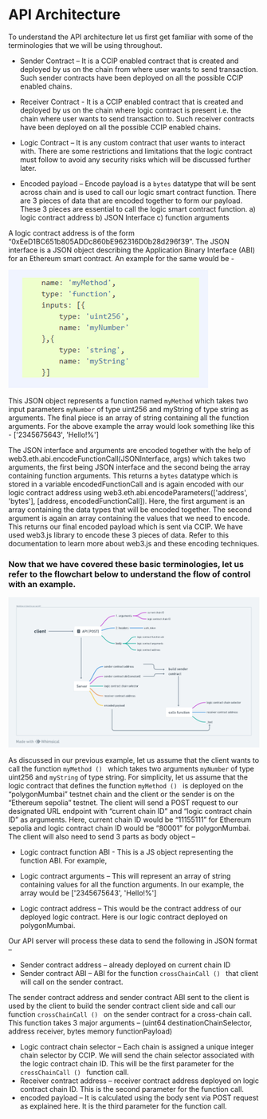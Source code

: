#	API Architecture
To understand the API architecture let us first get familiar with some of the terminologies that we will be using throughout. 

* Sender Contract – It is a CCIP enabled contract that is created and deployed by us on the chain from where user wants to send transaction. Such sender contracts have been deployed on all the possible CCIP enabled chains.

* Receiver Contract - It is a CCIP enabled contract that is created and deployed by us on the chain where logic contract is present i.e. the chain where user wants to send transaction to. Such receiver contracts have been deployed on all the possible CCIP enabled chains.

* Logic Contract – It is any custom contract that user wants to interact with. There are some restrictions and limitations that the logic contract must follow to avoid any security risks which will be discussed further later.

* Encoded payload – Encode payload is a `bytes` datatype that will be sent across chain and is used to call our logic smart contract function. There are 3 pieces of data that are encoded together to form our payload. These 3 pieces are essential to call the logic smart contract function. a) logic contract address b) JSON Interface c) function arguments

A logic contract address is of the form “0xEeD1BC651b805ADDc860bE962316D0b28d296f39”. The JSON interface is a JSON object describing the Application Binary Interface (ABI) for an Ethereum smart contract. An example for the same would be -

![](./constants/payload.png) 

This JSON object represents a function named `myMethod` which takes two input parameters `myNumber` of type uint256 and myString of type string as arguments. The final piece is an array of string containing all the function arguments. For the above example the array would look something like this - ['2345675643', 'Hello!%'] 

The JSON interface and arguments are encoded together with the help of web3.eth.abi.encodeFunctionCall(JSONInterface, args) which takes two arguments, the first being JSON interface and the second being the array containing function arguments.
This returns a `bytes` datatype which is stored in a variable encodedFunctionCall and is again encoded with our logic contract address using web3.eth.abi.encodeParameters(['address', 'bytes'], [address, encodedFunctionCall]). Here, the first argument is an array containing the data types that will be encoded together. The second argument is again an array containing the values that we need to encode. This returns our final encoded payload which is sent via CCIP. We have used web3.js library to encode these 3 pieces of data. Refer to this documentation to learn more about web3.js and these encoding techniques.

### Now that we have covered these basic terminologies, let us refer to the flowchart below to understand the flow of control with an example. 
 
![](./constants/workflowAPI.png) 

As discussed in our previous example, let us assume that the client wants to call the function `myMethod () ` which takes two arguments `myNumber` of type uint256 and `myString` of type string.
For simplicity, let us assume that the logic contract that defines the function `myMethod () ` is deployed on the “polygonMumbai” testnet chain and the client or the sender is on the “Ethereum sepolia” testnet. The client will send a POST request to our designated URL endpoint with “current chain ID” and “logic contract chain ID” as arguments. Here, current chain ID would be “11155111” for Ethereum sepolia and logic contract chain ID would be “80001” for polygonMumbai. The client will also need to send 3 parts as body object – 

* Logic contract function ABI - This is a JS object representing the function ABI. For example, 
 
* Logic contract arguments – This will represent an array of string containing values for all the function arguments. In our example, the array would be ['2345675643', 'Hello!%']
* Logic contract address – This would be the contract address of our deployed logic contract. Here is our logic contract deployed on polygonMumbai.

Our API server will process these data to send the following in JSON format – 
* Sender contract address – already deployed on current chain ID
* Sender contract ABI – ABI for the function `crossChainCall () ` that client will call on the sender contract.

The sender contract address and sender contract ABI sent to the client is used by the client to build the sender contract client side and call our function `crossChainCall () ` on the sender contract for a cross-chain call. This function takes 3 major arguments – (uint64 destinationChainSelector, address receiver, bytes memory functionPayload) 

* Logic contract chain selector – Each chain is assigned a unique integer chain selector by CCIP. We will send the chain selector associated with the logic contract chain ID. This will be the first parameter for the `crossChainCall () ` function call.
* Receiver contract address – receiver contract address deployed on logic contract chain ID. This is the second parameter for the function call.
* encoded payload – It is calculated using the body sent via POST request as explained here. It is the third parameter for the function call.
